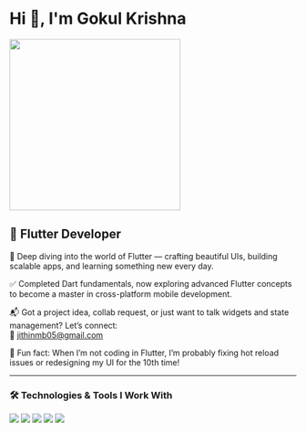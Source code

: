 # Hi 👋, I'm Gokul Krishna

<img src="https://media.giphy.com/media/JIX9t2j0ZTN9S/giphy.gif" width="300"/>

## 🚀 Flutter Developer

📘 Deep diving into the world of Flutter — crafting beautiful UIs, building scalable apps, and learning something new every day.

✅ Completed Dart fundamentals, now exploring advanced Flutter concepts to become a master in cross-platform mobile development.

📬 Got a project idea, collab request, or just want to talk widgets and state management? Let’s connect:  
📧 jithinmb05@gmail.com

🎯 Fun fact: When I’m not coding in Flutter, I’m probably fixing hot reload issues or redesigning my UI for the 10th time!

---

### 🛠️ Technologies & Tools I Work With

<p>
  <img src="https://img.shields.io/badge/Flutter-02569B?logo=flutter&logoColor=white&style=for-the-badge"/>
  <img src="https://img.shields.io/badge/Dart-0175C2?logo=dart&logoColor=white&style=for-the-badge"/>
  <img src="https://img.shields.io/badge/HTML5-E34F26?logo=html5&logoColor=white&style=for-the-badge"/>
  <img src="https://img.shields.io/badge/CSS3-1572B6?logo=css3&logoColor=white&style=for-the-badge"/>
  <img src="https://img.shields.io/badge/JavaScript-F7DF1E?logo=javascript&logoColor=black&style=for-the-badge"/>
  
</p>
